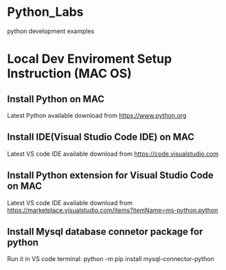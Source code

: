 # Python_Labs
python development examples

# Local Dev Enviroment Setup Instruction (MAC OS)

## Install Python on MAC
Latest Python available download from https://www.python.org

## Install IDE(Visual Studio Code IDE) on MAC
Latest VS code IDE available download from https://code.visualstudio.com

## Install Python extension for Visual Studio Code on MAC
Latest VS code IDE available download from https://marketplace.visualstudio.com/items?itemName=ms-python.python

## Install Mysql database connetor package for python 
Run it in VS code terminal:  python -m pip install mysql-connector-python

